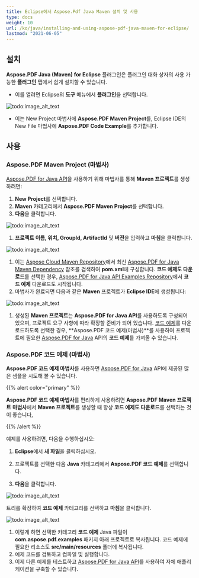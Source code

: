 ```yaml
---
title: Eclipse에서 Aspose.Pdf Java Maven 설치 및 사용
type: docs
weight: 10
url: /ko/java/installing-and-using-aspose-pdf-java-maven-for-eclipse/
lastmod: "2021-06-05"
---
```


## 설치

**Aspose.PDF Java (Maven) for Eclipse** 플러그인은 플러그인 대화 상자의 사용 가능한 **플러그인** 탭에서 쉽게 설치할 수 있습니다.

- 이를 열려면 Eclipse의 **도구** 메뉴에서 **플러그인**을 선택합니다.

![todo:image_alt_text](https://i.imgur.com/PCMRMUT.png)

- 이는 New Project 마법사에 **Aspose.PDF Maven Project**를, Eclipse IDE의 New File 마법사에 **Aspose.PDF Code Example**를 추가합니다.

## 사용

### Aspose.PDF Maven Project (마법사)

[Aspose.PDF for Java API](http://www.aspose.com/java/pdf-component.aspx)을 사용하기 위해 마법사를 통해 **Maven 프로젝트**를 생성하려면:

1. **New Project**를 선택합니다.
1. **Maven** 카테고리에서 **Aspose.PDF Maven Project**를 선택합니다.
1. **다음**을 클릭합니다.

![todo:image_alt_text](https://i.imgur.com/6iywqND.png)

1. **프로젝트 이름, 위치, GroupId, ArtifactId** 및 **버전**을 입력하고 **마침**을 클릭합니다.

![todo:image_alt_text](https://i.imgur.com/zURjIn1.png)

1. 이는 [Aspose Cloud Maven Repository](https://repository.aspose.com/webapp/#/artifacts/browse/tree/General/repo)에서 최신 [Aspose.PDF for Java](http://www.aspose.com/java/pdf-component.aspx) [Maven Dependency](https://repository.aspose.com/webapp/#/artifacts/browse/tree/General/repo/com/aspose/aspose-pdf/) 참조를 검색하여 **pom.xml**에 구성합니다. **코드 예제도 다운로드**를 선택한 경우, [Aspose.PDF for Java API Examples Repository](https://github.com/aspose-pdf/Aspose.PDF-for-Java/tree/master/Examples)에서 **코드 예제** 다운로드도 시작됩니다.
1. 마법사가 완료되면 다음과 같은 **Maven** 프로젝트가 **Eclipse IDE**에 생성됩니다:

![todo:image_alt_text](https://i.imgur.com/xRfHrku.png)

1. 생성된 **Maven 프로젝트**는 **Aspose.PDF for Java API**를 사용하도록 구성되어 있으며, 프로젝트 요구 사항에 따라 확장할 준비가 되어 있습니다. [코드 예제](https://github.com/aspose-pdf/Aspose.PDF-for-Java/tree/master/Examples)를 다운로드하도록 선택한 경우, **Aspose.PDF 코드 예제(마법사)**를 사용하여 프로젝트에 필요한 [Aspose.PDF for Java](http://www.aspose.com/java/pdf-component.aspx) API의 **코드 예제**를 가져올 수 있습니다.

### Aspose.PDF 코드 예제 (마법사)

**Aspose.PDF 코드 예제 마법사**를 사용하면 [Aspose.PDF for Java](http://www.aspose.com/java/pdf-component.aspx) API에 제공된 많은 샘플을 시도해 볼 수 있습니다.

{{% alert color="primary" %}}

**Aspose.PDF 코드 예제 마법사**를 편리하게 사용하려면 **Aspose.PDF Maven 프로젝트** **마법사**에서 **Maven 프로젝트**를 생성할 때 항상 **코드 예제도 다운로드**를 선택하는 것이 좋습니다,

{{% /alert %}}

예제를 사용하려면, 다음을 수행하십시오:

1. **Eclipse**에서 **새 파일**을 클릭하십시오.

1. 프로젝트를 선택한 다음 **Java** 카테고리에서 **Aspose.PDF 코드 예제**를 선택합니다.
1. **다음**을 클릭합니다.

![todo:image_alt_text](https://i.imgur.com/AuWybe8.png)

트리를 확장하여 **코드 예제** 카테고리를 선택하고 **마침**을 클릭합니다.

![todo:image_alt_text](https://i.imgur.com/PToFZjJ.png)

1. 이렇게 하면 선택한 카테고리 **코드 예제** Java 파일이 **com.aspose.pdf.examples** 패키지 아래 프로젝트로 복사됩니다. 코드 예제에 필요한 리소스도 **src/main/resources** 폴더에 복사됩니다.
1. 예제 코드를 검토하고 컴파일 및 실행합니다.
1. 이제 다른 예제를 테스트하고 [Aspose.PDF for Java API](http://www.aspose.com/java/pdf-component.aspx)를 사용하여 자체 애플리케이션을 구축할 수 있습니다.